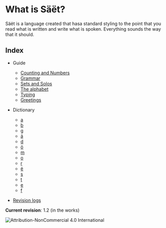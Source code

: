 # What is Säët?
Säët is a language created that hasa standard styling to the point that you read what is written and write what is spoken. Everything sounds the way that it should.

## Index
- Guide
  - [Counting and Numbers](Guide/Counting%20and%20Numbers.md) 
  - [Grammar](Guide/Grammar.md) 
  - [Sets and Solos](Guide/Sets%20and%20Solos.md) 
  - [The alphabet](Guide/The%20alphabet.md) 
  - [Typing](Guide/Typing.md) 
  - [Greetings](Guide/Greetings.md)
- Dictionary
  - [a](Dictionary/a.md) 
  - [b](Dictionary/b.md) 
  - [g](Dictionary/g.md) 
  - [ä](Dictionary/ä.md) 
  - [d](Dictionary/d.md) 
  - [ö](Dictionary/ö.md) 
  - [m](Dictionary/m.md) 
  - [o](Dictionary/o.md) 
  - [r](Dictionary/r.md) 
  - [ë](Dictionary/ë.md) 
  - [s](Dictionary/s.md) 
  - [t](Dictionary/t.md) 
  - [e](Dictionary/e.md) 
  - [f](Dictionary/f.md)

- [Revision logs](Revision%20logs.md)

**Current revision**: 1.2 (in the works)

![Attribution-NonCommercial 4.0 International](https://user-images.githubusercontent.com/44898501/170237026-ff95abc0-f71f-4758-ba3f-1d11526eea34.png)
